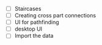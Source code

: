 - [ ] Staircases
- [ ] Creating cross part connections
- [ ] UI for pathfinding
- [ ] desktop UI
- [ ] Import the data